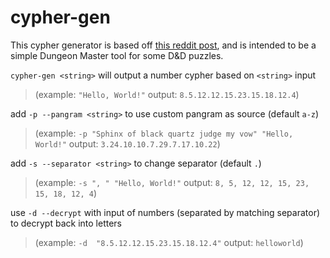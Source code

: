 # cypher-gen

This cypher generator is based off 
[this reddit post](https://www.reddit.com/r/DnDBehindTheScreen/comments/txjloq/a_difficult_riddle_to_give_your_players_as/),
and is intended to be a simple Dungeon Master tool for some D&D puzzles.



`cypher-gen <string>` will output a number cypher based on `<string>` input

> (example: `"Hello, World!"` output: `8.5.12.12.15.23.15.18.12.4`)

add `-p --pangram <string>` to use custom pangram as source (default `a-z`)

> (example: `-p "Sphinx of black quartz judge my vow" "Hello, World!"` output: `3.24.10.10.7.29.7.17.10.22`)

add `-s --separator <string>` to change separator (default `.`)

> (example: `-s ", " "Hello, World!"` output: `8, 5, 12, 12, 15, 23, 15, 18, 12, 4`)

use `-d --decrypt` with input of numbers (separated by matching separator) to decrypt back into letters

> (example: `-d  "8.5.12.12.15.23.15.18.12.4"` output: `helloworld`)

